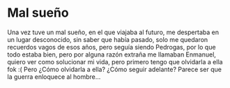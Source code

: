 # Mal sueño

Una vez tuve un mal sueño,
en el que viajaba al futuro,
me despertaba en un lugar desconocido,
sin saber que había pasado,
solo me quedaron recuerdos vagos de esos años,
pero seguía siendo Pedrogas,
por lo que todo estaba bien,
pero por alguna razón extraña me llamaban Enmanuel,
quiero ver como solucionar mi vida,
pero primero tengo que olvidarla a ella fok :(
Pero ¿Cómo olvidarla a ella? ¿Cómo seguir adelante?
Parece ser que la guerra enloquece al hombre...